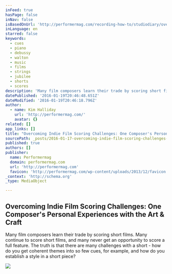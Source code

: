 ```yaml
---
inFeed: true
hasPage: false
inNav: false
isBasedOnUrl: 'http://performermag.com/recording-how-to/studiodiary/overcoming-indie-film-scoring-challenges-one-composers-personal-experiences-with-the-art-craft/'
inLanguage: en
starred: false
keywords:
  - cues
  - piano
  - debussy
  - walton
  - music
  - films
  - strings
  - jubilee
  - shorts
  - scores
description: 'Many film composers learn their trade by scoring short films. Many continue to score short films, and many never get an opportunity to score a full feature. The truth is that there are many challenges with a short - how do you get coherent themes into so few cues, for example, and how do you establish a style in a short piece?'
datePublished: '2016-01-19T20:46:48.651Z'
dateModified: '2016-01-19T20:46:18.796Z'
author:
  - name: Kim Halliday
    url: 'http://performermag.com/'
    avatar: {}
related: []
app_links: []
title: "Overcoming Indie Film Scoring Challenges: One Composer's Personal Experiences with the Art & Craft"
sourcePath: _posts/2016-01-17-overcoming-indie-film-scoring-challenges-one-composers-per.md
published: true
authors: []
publisher:
  name: Performermag
  domain: performermag.com
  url: 'http://performermag.com'
  favicon: 'http://performermag.com/wp-content/uploads/2013/12/favicon.gif'
_context: 'http://schema.org'
_type: MediaObject

---
```

<article style=""><h1>Overcoming Indie Film Scoring Challenges: One Composer's Personal Experiences with the Art &amp; Craft</h1><p>Many film composers learn their trade by scoring short films. Many continue to score short films, and many never get an opportunity to score a full feature. The truth is that there are many challenges with a short - how do you get coherent themes into so few cues, for example, and how do you establish a style in a short piece?</p><img src="https://s3-us-west-2.amazonaws.com/the-grid-img/p/7dc30433bc7d2653d0479707a3093eb62c420095.jpg" /></article>